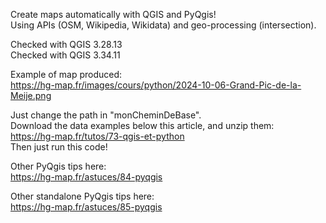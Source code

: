 Create maps automatically with QGIS and PyQgis!
<br>
Using APIs (OSM, Wikipedia, Wikidata) and geo-processing (intersection).

Checked with QGIS 3.28.13<br>
Checked with QGIS 3.34.11

Example of map produced:<br>https://hg-map.fr/images/cours/python/2024-10-06-Grand-Pic-de-la-Meije.png

Just change the path in "monCheminDeBase".<br>
Download the data examples below this article, and unzip them:<br>
https://hg-map.fr/tutos/73-qgis-et-python
<br>Then just run this code!
<br>

Other PyQgis tips here:<br>https://hg-map.fr/astuces/84-pyqgis
<br>

Other standalone PyQgis tips here:<br>https://hg-map.fr/astuces/85-pyqgis
